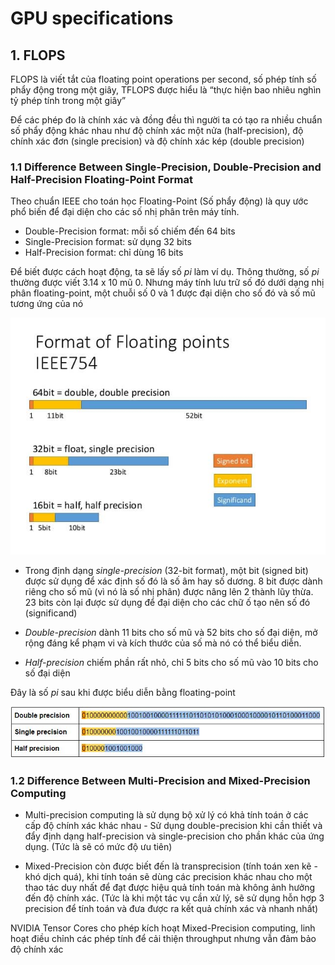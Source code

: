 # GPU specifications

## 1. FLOPS

FLOPS là viết tắt của floating point operations per second, số phép tính số phẩy động trong một giây, TFLOPS được hiểu là “thực hiện bao nhiêu nghìn tỷ phép tính trong một giây”

Để các phép đo là chính xác và đồng đều thì người ta có tạo ra nhiều chuẩn số phẩy động khác nhau như độ chính xác một nửa (half-precision), độ chính xác đơn (single precision) và độ chính xác kép (double precision)


### 1.1 Difference Between Single-Precision, Double-Precision and Half-Precision Floating-Point Format 
Theo chuẩn IEEE cho toán học Floating-Point (Số phẩy động) là quy ước phổ biến để đại diện cho các số nhị phân trên máy tính. 
- Double-Precision format: mỗi số chiếm đến 64 bits
- Single-Precision format: sử dụng 32 bits
- Half-Precision format: chỉ dùng 16 bits

Để biết được cách hoạt động, ta sẽ lấy số *pi* làm ví dụ. Thông thường, số *pi* thường được viết 3.14 x 10 mũ 0. Nhưng máy tính lưu trữ số đó dưới dạng nhị phân floating-point, một chuỗi số 0 và 1 được đại diện cho số đó và số mũ tương ứng của nó

![Floating-point-format](../images/GPU-specs01.png)

- Trong định dạng *single-precision* (32-bit format), một bit (signed bit) được sử dụng để xác định số đó là số âm hay số dương. 8 bit được dành riêng cho số mũ (vì nó là số nhị phân) được nâng lên 2 thành lũy thừa. 23 bits còn lại được sử dụng để đại diện cho các chữ ố tạo nên số đó (significand)

- *Double-precision* dành 11 bits cho số mũ và 52 bits cho số đại diện, mở rộng đáng kể phạm vi và kích thước của số mà nó có thể biểu diễn.

- *Half-precision* chiếm phần rất nhỏ, chỉ 5 bits cho số mũ vào 10 bits cho số đại diện

Đây là số *pi* sau khi được biểu diễn bằng floating-point

![Floating-point-format](../images/GPU-specs02.png)

### 1.2 Difference Between Multi-Precision and Mixed-Precision Computing

- Multi-precision computing là sử dụng bộ xử lý có khả tính toán ở các cấp độ chính xác khác nhau - Sử dụng double-precision khi cần thiết và đẩy định dạng half-precision và single-precision cho phần khác của ứng dụng. (Tức là sẽ có mức độ ưu tiên)

- Mixed-Precision còn được biết đến là transprecision (tính toán xen kẽ - khó dịch quá), khi tính toán sẽ dùng các precision khác nhau cho một thao tác duy nhất để đạt được hiệu quả tính toán mà không ảnh hưởng đến độ chính xác. (Tức là khi một tác vụ cần xử lý, sẽ sử dụng hỗn hợp 3 precision để tính toán và đưa được ra kết quả chính xác và nhanh nhất)

NVIDIA Tensor Cores cho phép kích hoạt Mixed-Precision computing, linh hoạt điều chỉnh các phép tính để cải thiện throughput nhưng vẫn đảm bảo độ chính xác


